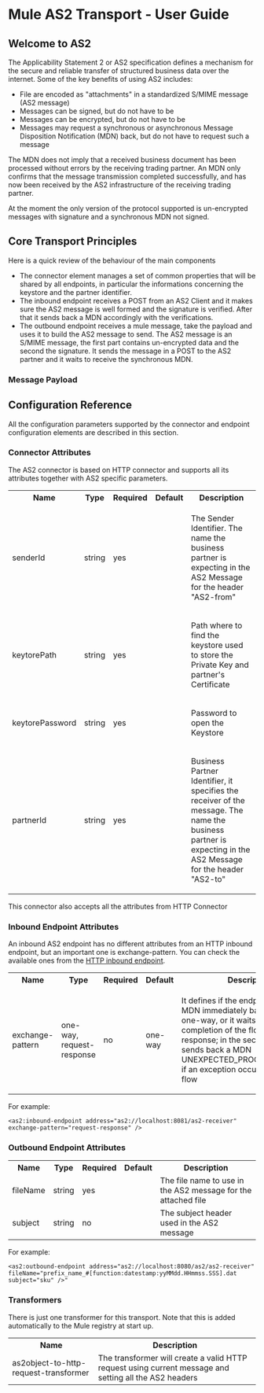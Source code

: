 Mule AS2 Transport - User Guide 
===============================

Welcome to AS2
--------------

The Applicability Statement 2 or AS2 specification defines a mechanism for the secure and reliable transfer of structured
business data over the internet.
Some of the key benefits of using AS2 includes:

- File are encoded as "attachments" in a standardized S/MIME message (AS2 message)
- Messages can be signed, but do not have to be
- Messages can be encrypted, but do not have to be
- Messages may request a synchronous or asynchronous Message Disposition Notification (MDN) back, but do not have to request such a message


The MDN does not imply that a received business document has been processed without errors by the receiving trading partner. An MDN only 
confirms that the message transmission completed successfully, and has now been received by the AS2 infrastructure of the receiving trading partner.

At the moment the only version of the protocol supported is un-encrypted messages with signature and a synchronous MDN not signed.


Core Transport Principles
-------------------------

Here is a quick review of the behaviour of the main components

- The connector element manages a set of common properties that will be shared by all endpoints, in particular the informations concerning the keystore
  and the partner identifier.
- The inbound endpoint receives a POST from an AS2 Client and it makes sure the AS2 message is well formed and the signature is verified.
  After that it sends back a MDN accordingly with the verifications.
- The outbound endpoint receives a mule message, take the payload and uses it to build the AS2 message to send. The AS2 message is an S/MIME message, 
  the first part contains un-encrypted data and the second the signature. It sends the message in a POST to the AS2 partner and it waits to receive the 
  synchronous MDN. 

### Message Payload 

Configuration Reference
-----------------------

All the configuration parameters supported by the connector and endpoint configuration elements are described in this section.

### Connector Attributes

The AS2 connector is based on HTTP connector and supports all its attributes together with AS2 specific parameters.

<table class="confluenceTable" >
	<tr>
		<th>Name</th>
		<th>Type</th>
		<th>Required</th>
		<th>Default</th>		
		<th>Description</th>
	</tr>
	<tr>
		<td>senderId</td>
		<td>string</td>
		<td>yes</td>	
		<td></td>
		<td><p>The Sender Identifier. The name the business partner is expecting in the AS2 Message for the header "AS2-from"</p></td>							
	</tr>
	<tr>
		<td>keytorePath</td>
		<td>string</td>
		<td>yes</td>	
		<td></td>
		<td><p>Path where to find the keystore used to store the Private Key and partner's Certificate</p></td>						
	</tr>
	<tr>
		<td>keytorePassword</td>
		<td>string</td>
		<td>yes</td>	
		<td></td>
		<td><p>Password to open the Keystore</p></td>							
	</tr>	
	<tr>
		<td>partnerId</td>
		<td>string</td>
		<td>yes</td>	
		<td></td>
		<td><p>Business Partner Identifier, it specifies the receiver of the message. The name the business partner is expecting in the AS2 Message for the header "AS2-to"</p>
		</td>					
</table>

This connector also accepts all the attributes from HTTP Connector

### Inbound Endpoint Attributes

An inbound AS2 endpoint has no different attributes from an HTTP inbound endpoint, but an important one is exchange-pattern.
You can check the available ones from the <a href="http://www.mulesoft.org/documentation-3.2/display/MULE2USER/HTTP+Transport" title="HTTP Transport">HTTP inbound endpoint</a>.

<table class="confluenceTable" >
	<tr>
		<th>Name</th>
		<th>Type</th>
		<th>Required</th>
		<th>Default</th>		
		<th>Description</th>
	</tr>
	<tr>
		<td>exchange-pattern</td>
		<td>one-way, request-response</td>
		<td>no</td>	
		<td>one-way</td>
		<td><p>It defines if the endpoint sends the MDN immediately back to sender, one-way, or it waits for the completion of the flow, request-response; in the second case it sends back a MDN UNEXPECTED_PROCESSING_ERROR if an exception occurs during the flow</p></td>							
	</tr>
</table>

For example:

	<as2:inbound-endpoint address="as2://localhost:8081/as2-receiver" exchange-pattern="request-response" />


### Outbound Endpoint Attributes

<table class="confluenceTable" >
	<tr>
		<th>Name</th>
		<th>Type</th>
		<th>Required</th>
		<th>Default</th>
		<th>Description</th>								
	</tr>
	<tr>
		<td>fileName</td>
		<td>string</td>
		<td>yes</td>
		<td></td>
		<td>The file name to use in the AS2 message for the attached file</td>
	</tr>
	<tr>
		<td>subject</td>
		<td>string</td>
		<td>no</td>
		<td></td>
		<td>The subject header used in the AS2 message</td>
	</tr>
</table>




For example:

	<as2:outbound-endpoint address="as2://localhost:8080/as2/as2-receiver" fileName="prefix_name_#[function:datestamp:yyMMdd.HHmmss.SSS].dat subject="sku" />"



### Transformers

There is just one transformer for this transport. Note that this is added automatically to the Mule registry at start up.


<table class="confluenceTable" >
	<tr>
		<th>Name</th>
		<th>Description</th>
	</tr>
	<tr>
		<td>as2object-to-http-request-transformer</td>
		<td>The transformer will create a valid HTTP request using current message and setting all the AS2 headers</td>
	</tr>
</table>
